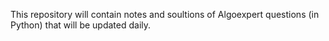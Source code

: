 This repository will contain notes and soultions of Algoexpert questions (in Python) that will be updated daily.
